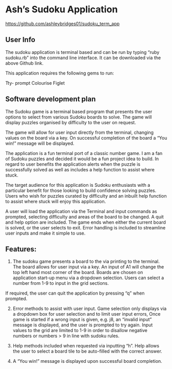 # Ash’s Sudoku Application

https://github.com/ashleybridges01/sudoku_term_app


## User Info


The sudoku application is terminal based and can be run by typing “ruby sudoku.rb” into the command line interface. It can be downloaded via the above Github link.

This application requires the following gems to run:

Tty- prompt
Colourise
Figlet

## Software development plan


The Sudoku game is a terminal based program that presents the user options to select from various Sudoku boards to solve. The game will display puzzles organised by difficulty to the user on request.

The game will allow for user input directly from the terminal, changing values on the board via a key. On successful completion of the board a “You win!” message will be displayed.

The application is a fun terminal port of a classic number game. I am a fan of Sudoku puzzles and decided it would be a fun project idea to build. In regard to user benefits the application alerts when the puzzle is successfully solved as well as includes a help function to assist where stuck.

The target audience for this application is Sudoku enthusiasts with a particular benefit for those looking to build confidence solving puzzles. Users who wish for puzzles curated by difficulty and an inbuilt help function to assist where stuck will enjoy this application. 

A user will load the application via the Terminal and input commands as prompted, selecting difficulty and areas of the board to be changed. A quit and help option are included. The game ends when either the current board is solved, or the user selects to exit.
Error handling is included to streamline user inputs and make it simple to use.


## Features:


1)	The sudoku game presents a board to the via printing to the terminal. The board allows for user input via a key. An input of A1 will change the top left hand most corner of the board. Boards are chosen on application start-up menu via a dropdown selection. Users can select a number from 1-9 to input in the grid sections.  

If required, the user can quit the application by pressing “q” when prompted.

2)	Error methods to assist with user input. Game selection only displays via a dropdown box for user selection and to limit user input errors, Once game is started if a wrong input is given, e.g. j8, an “invalid input” message is displayed, and the user is prompted to try again. Input values to the grid are limited to 1-9 in order to disallow negative numbers or numbers > 9 in line with sudoku rules.

3)	Help methods included when requested via inputting “h”.  Help allows the user to select a board tile to be auto-filled with the correct answer.

4)	A “You win!” message is displayed upon successful board completion.

